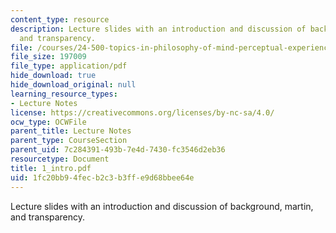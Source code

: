 ```yaml
---
content_type: resource
description: Lecture slides with an introduction and discussion of background, martin,
  and transparency.
file: /courses/24-500-topics-in-philosophy-of-mind-perceptual-experience-spring-2007/1fc20bb94fecb2c3b3ffe9d68bbee64e_1_intro.pdf
file_size: 197009
file_type: application/pdf
hide_download: true
hide_download_original: null
learning_resource_types:
- Lecture Notes
license: https://creativecommons.org/licenses/by-nc-sa/4.0/
ocw_type: OCWFile
parent_title: Lecture Notes
parent_type: CourseSection
parent_uid: 7c284391-493b-7e4d-7430-fc3546d2eb36
resourcetype: Document
title: 1_intro.pdf
uid: 1fc20bb9-4fec-b2c3-b3ff-e9d68bbee64e
---
```

Lecture slides with an introduction and discussion of background, martin, and transparency.